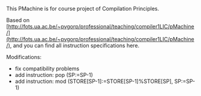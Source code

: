 This PMachine is for course project of Compilation Principles.

Based on [http://fots.ua.ac.be/~pvgorp/professional/teaching/compiler1LIC/pMachine/](http://fots.ua.ac.be/~pvgorp/professional/teaching/compiler1LIC/pMachine/), and you can find all instruction specifications here.

Modifications:

+ fix compatibility problems
+ add instruction: pop (SP:=SP-1)
+ add instruction: mod (STORE[SP-1]:=STORE[SP-1]%STORE[SP], SP:=SP-1)
